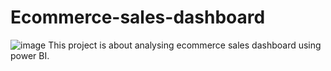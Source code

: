 # Ecommerce-sales-dashboard
![image](https://github.com/user-attachments/assets/74951a7a-0f1e-4ee0-b0cc-94fbaaf63b5d)
This project is about analysing ecommerce sales dashboard using power BI. 
